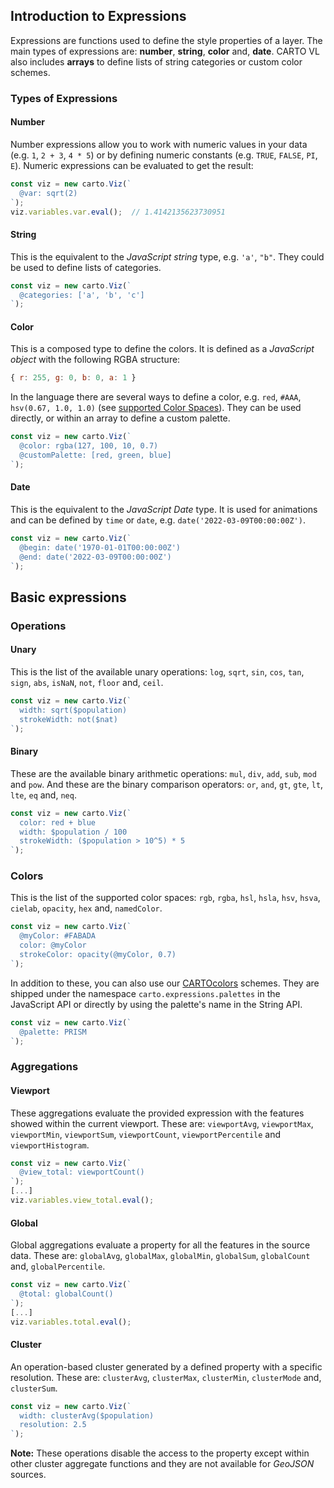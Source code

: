## Introduction to Expressions

Expressions are functions used to define the style properties of a layer. The main types of expressions are: **number**, **string**, **color** and, **date**. CARTO VL also includes **arrays** to define lists of string categories or custom color schemes.

### Types of Expressions

#### Number

Number expressions allow you to work with numeric values in your data (e.g. `1`, `2 + 3`, `4 * 5`) or by defining numeric constants (e.g. `TRUE`, `FALSE`, `PI`, `E`). Numeric expressions can be evaluated to get the result:

```js
const viz = new carto.Viz(`
  @var: sqrt(2)
`);
viz.variables.var.eval();  // 1.4142135623730951
```

#### String

This is the equivalent to the *JavaScript string* type, e.g. `'a'`, `"b"`. They could be used to define lists of categories.

```js
const viz = new carto.Viz(`
  @categories: ['a', 'b', 'c']
`);
```

#### Color

This is a composed type to define the colors. It is defined as a *JavaScript object* with the following RGBA structure:

```js
{ r: 255, g: 0, b: 0, a: 1 }
```

In the language there are several ways to define a color, e.g. `red`, `#AAA`, `hsv(0.67, 1.0, 1.0)` (see [supported Color Spaces](https://carto.com/developers/carto-vl/guides/introduction-to-styling/#supported-color-spaces)). They can be used directly, or within an array to define a custom palette.

```js
const viz = new carto.Viz(`
  @color: rgba(127, 100, 10, 0.7)
  @customPalette: [red, green, blue]
`);
```

#### Date

This is the equivalent to the *JavaScript Date* type. It is used for animations and can be defined by `time` or `date`, e.g. `date('2022-03-09T00:00:00Z')`.

```js
const viz = new carto.Viz(`
  @begin: date('1970-01-01T00:00:00Z')
  @end: date('2022-03-09T00:00:00Z')
`);
```

## Basic expressions

### Operations

#### Unary

This is the list of the available unary operations: `log`, `sqrt`, `sin`, `cos`, `tan`, `sign`, `abs`, `isNaN`, `not`, `floor` and, `ceil`.

```js
const viz = new carto.Viz(`
  width: sqrt($population)
  strokeWidth: not($nat)
`);
```

#### Binary

These are the available binary arithmetic operations: `mul`, `div`, `add`, `sub`, `mod` and `pow`. And these are the binary comparison operators: `or`, `and`, `gt`, `gte`, `lt`, `lte`, `eq` and, `neq`.

```js
const viz = new carto.Viz(`
  color: red + blue
  width: $population / 100
  strokeWidth: ($population > 10^5) * 5
`);
```

### Colors

This is the list of the supported color spaces: `rgb`, `rgba`, `hsl`, `hsla`, `hsv`, `hsva`, `cielab`, `opacity`, `hex` and, `namedColor`.

```js
const viz = new carto.Viz(`
  @myColor: #FABADA
  color: @myColor
  strokeColor: opacity(@myColor, 0.7)
`);
```

In addition to these, you can also use our [CARTOcolors](https://carto.com/carto-colors/) schemes. They are shipped under the namespace `carto.expressions.palettes` in the JavaScript API or directly by using the palette's name in the String API.

```js
const viz = new carto.Viz(`
  @palette: PRISM
`);
```

### Aggregations

#### Viewport

These aggregations evaluate the provided expression with the features showed within the current viewport. These are: `viewportAvg`, `viewportMax`, `viewportMin`, `viewportSum`, `viewportCount`, `viewportPercentile` and `viewportHistogram`.

```js
const viz = new carto.Viz(`
  @view_total: viewportCount()
`);
[...]
viz.variables.view_total.eval();
```

#### Global

Global aggregations evaluate a property for all the features in the source data. These are: `globalAvg`, `globalMax`, `globalMin`, `globalSum`, `globalCount` and, `globalPercentile`.

```js
const viz = new carto.Viz(`
  @total: globalCount()
`);
[...]
viz.variables.total.eval();
```

#### Cluster

An operation-based cluster generated by a defined property with a specific resolution. These are: `clusterAvg`, `clusterMax`, `clusterMin`, `clusterMode` and, `clusterSum`.

```js
const viz = new carto.Viz(`
  width: clusterAvg($population)
  resolution: 2.5
`);
```

**Note:**
These operations disable the access to the property except within other cluster aggregate functions and they are not available for *GeoJSON* sources.
